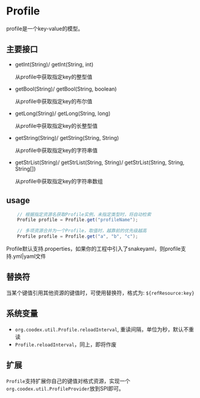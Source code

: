 # Profile

profile是一个key-value的模型。

## 主要接口

- getInt(String)/ getInt(String, int)

    从profile中获取指定key的整型值

- getBool(String)/ getBool(String, boolean)

    从profile中获取指定key的布尔值

- getLong(String)/ getLong(String, long)

    从profile中获取指定key的长整型值

- getString(String)/ getString(String, String)

    从profile中获取指定key的字符串值

- getStrList(String)/ getStrList(String, String)/ getStrList(String, String, String[])

    从profile中获取指定key的字符串数组

## usage

```java
    // 根据指定资源名获取Profile实例，未指定类型时，将自动检索
    Profile profile = Profile.get("profileName");

    // 多项资源合并为一个Profile，取值时，越靠前的优先级越高
    Profile profile = Profile.get("a", "b", "c");
```

Profile默认支持.properties，如果你的工程中引入了snakeyaml，则profile支持.yml|yaml文件

## 替换符

当某个键值引用其他资源的键值时，可使用替换符，格式为: `${refResource:key}`

## 系统变量

- `org.coodex.util.Profile.reloadInterval`, 重读间隔，单位为秒，默认不重读
- `Profile.reloadInterval`，同上，即将作废

## 扩展

`Profile`支持扩展你自己的键值对格式资源，实现一个`org.coodex.util.ProfileProvider`放到SPI即可。

